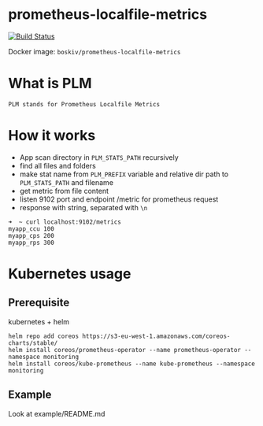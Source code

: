 # prometheus-localfile-metrics
[![Build Status](https://travis-ci.org/boskiv/prometheus-localfile-metrics.svg?branch=master)](https://travis-ci.org/boskiv/prometheus-localfile-metrics)

Docker image: `boskiv/prometheus-localfile-metrics`

# What is PLM

`PLM stands for Prometheus Localfile Metrics`

# How it works
- App scan directory in `PLM_STATS_PATH` recursively
- find all files and folders
- make stat name from `PLM_PREFIX` variable and relative dir path to `PLM_STATS_PATH` and filename
- get metric from file content
- listen 9102 port and endpoint /metric for prometheus request
- response with string, separated with `\n`
```
➜  ~ curl localhost:9102/metrics
myapp_ccu 100
myapp_cps 200
myapp_rps 300
```

# Kubernetes usage

## Prerequisite
kubernetes + helm

```
helm repo add coreos https://s3-eu-west-1.amazonaws.com/coreos-charts/stable/
helm install coreos/prometheus-operator --name prometheus-operator --namespace monitoring
helm install coreos/kube-prometheus --name kube-prometheus --namespace monitoring
```

## Example

Look at example/README.md